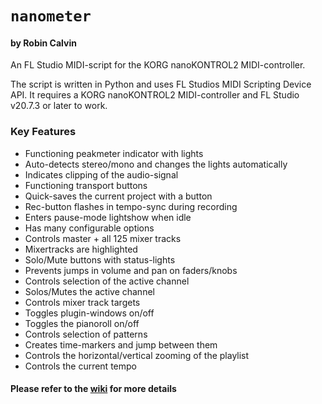 # `nanometer`
#### by Robin Calvin
An FL Studio MIDI-script for the KORG nanoKONTROL2 MIDI-controller.

The script is written in Python and uses FL Studios MIDI Scripting Device API.
It requires a KORG nanoKONTROL2 MIDI-controller and FL Studio v20.7.3 or later to work.

### Key Features
* Functioning peakmeter indicator with lights
* Auto-detects stereo/mono and changes the lights automatically
* Indicates clipping of the audio-signal
* Functioning transport buttons
* Quick-saves the current project with a button
* Rec-button flashes in tempo-sync during recording
* Enters pause-mode lightshow when idle
* Has many configurable options
* Controls master + all 125 mixer tracks
* Mixertracks are highlighted
* Solo/Mute buttons with status-lights
* Prevents jumps in volume and pan on faders/knobs
* Controls selection of the active channel
* Solos/Mutes the active channel
* Controls mixer track targets
* Toggles plugin-windows on/off
* Toggles the pianoroll on/off
* Controls selection of patterns
* Creates time-markers and jump between them
* Controls the horizontal/vertical zooming of the playlist
* Controls the current tempo

#### Please refer to the [wiki](https://github.com/olyrhc/nanometer/wiki) for more details
